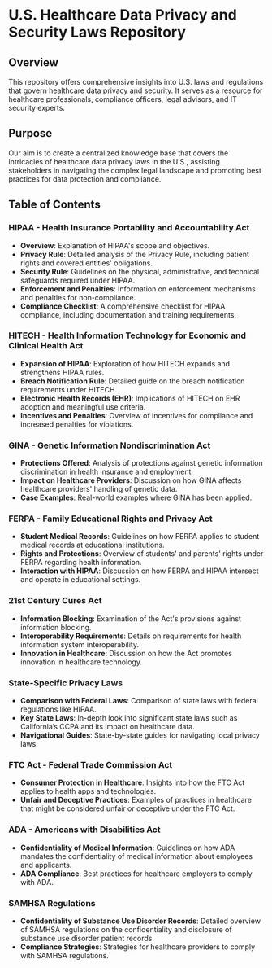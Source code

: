 # U.S. Healthcare Data Privacy and Security Laws Repository

## Overview

This repository offers comprehensive insights into U.S. laws and regulations that govern healthcare data privacy and security. It serves as a resource for healthcare professionals, compliance officers, legal advisors, and IT security experts.

## Purpose

Our aim is to create a centralized knowledge base that covers the intricacies of healthcare data privacy laws in the U.S., assisting stakeholders in navigating the complex legal landscape and promoting best practices for data protection and compliance.

## Table of Contents

### HIPAA - Health Insurance Portability and Accountability Act
- **Overview**: Explanation of HIPAA's scope and objectives.
- **Privacy Rule**: Detailed analysis of the Privacy Rule, including patient rights and covered entities' obligations.
- **Security Rule**: Guidelines on the physical, administrative, and technical safeguards required under HIPAA.
- **Enforcement and Penalties**: Information on enforcement mechanisms and penalties for non-compliance.
- **Compliance Checklist**: A comprehensive checklist for HIPAA compliance, including documentation and training requirements.

### HITECH - Health Information Technology for Economic and Clinical Health Act
- **Expansion of HIPAA**: Exploration of how HITECH expands and strengthens HIPAA rules.
- **Breach Notification Rule**: Detailed guide on the breach notification requirements under HITECH.
- **Electronic Health Records (EHR)**: Implications of HITECH on EHR adoption and meaningful use criteria.
- **Incentives and Penalties**: Overview of incentives for compliance and increased penalties for violations.

### GINA - Genetic Information Nondiscrimination Act
- **Protections Offered**: Analysis of protections against genetic information discrimination in health insurance and employment.
- **Impact on Healthcare Providers**: Discussion on how GINA affects healthcare providers' handling of genetic data.
- **Case Examples**: Real-world examples where GINA has been applied.

### FERPA - Family Educational Rights and Privacy Act
- **Student Medical Records**: Guidelines on how FERPA applies to student medical records at educational institutions.
- **Rights and Protections**: Overview of students' and parents' rights under FERPA regarding health information.
- **Interaction with HIPAA**: Discussion on how FERPA and HIPAA intersect and operate in educational settings.

### 21st Century Cures Act
- **Information Blocking**: Examination of the Act's provisions against information blocking.
- **Interoperability Requirements**: Details on requirements for health information system interoperability.
- **Innovation in Healthcare**: Discussion on how the Act promotes innovation in healthcare technology.

### State-Specific Privacy Laws
- **Comparison with Federal Laws**: Comparison of state laws with federal regulations like HIPAA.
- **Key State Laws**: In-depth look into significant state laws such as California’s CCPA and its impact on healthcare data.
- **Navigational Guides**: State-by-state guides for navigating local privacy laws.

### FTC Act - Federal Trade Commission Act
- **Consumer Protection in Healthcare**: Insights into how the FTC Act applies to health apps and technologies.
- **Unfair and Deceptive Practices**: Examples of practices in healthcare that might be considered unfair or deceptive under the FTC Act.

### ADA - Americans with Disabilities Act
- **Confidentiality of Medical Information**: Guidelines on how ADA mandates the confidentiality of medical information about employees and applicants.
- **ADA Compliance**: Best practices for healthcare employers to comply with ADA.

### SAMHSA Regulations
- **Confidentiality of Substance Use Disorder Records**: Detailed overview of SAMHSA regulations on the confidentiality and disclosure of substance use disorder patient records.
- **Compliance Strategies**: Strategies for healthcare providers to comply with SAMHSA regulations.

